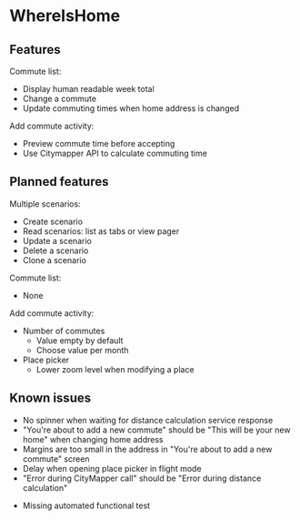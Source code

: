 # WhereIsHome

## Features

Commute list:

* Display human readable week total
* Change a commute
* Update commuting times when home address is changed

Add commute activity:

- Preview commute time before accepting
- Use Citymapper API to calculate commuting time

## Planned features

Multiple scenarios:

- Create scenario
- Read scenarios: list as tabs or view pager
- Update a scenario
- Delete a scenario
- Clone a scenario

Commute list:

- None

Add commute activity:

- Number of commutes
    - Value empty by default
    - Choose value per month
- Place picker
    - Lower zoom level when modifying a place

## Known issues

- No spinner when waiting for distance calculation service response
- "You're about to add a new commute" should be "This will be your new home" when changing home address
- Margins are too small in the address in "You're about to add a new commute" screen
- Delay when opening place picker in flight mode
- "Error during CityMapper call" should be "Error during distance calculation"
* Missing automated functional test